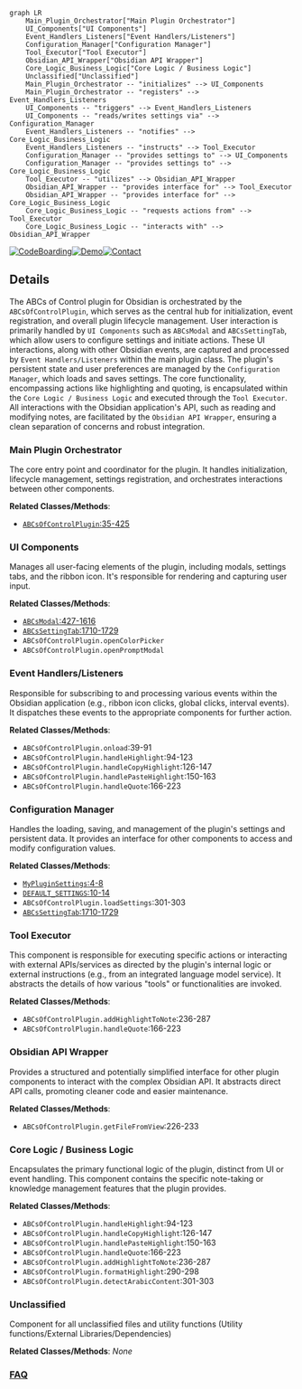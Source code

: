 ```mermaid
graph LR
    Main_Plugin_Orchestrator["Main Plugin Orchestrator"]
    UI_Components["UI Components"]
    Event_Handlers_Listeners["Event Handlers/Listeners"]
    Configuration_Manager["Configuration Manager"]
    Tool_Executor["Tool Executor"]
    Obsidian_API_Wrapper["Obsidian API Wrapper"]
    Core_Logic_Business_Logic["Core Logic / Business Logic"]
    Unclassified["Unclassified"]
    Main_Plugin_Orchestrator -- "initializes" --> UI_Components
    Main_Plugin_Orchestrator -- "registers" --> Event_Handlers_Listeners
    UI_Components -- "triggers" --> Event_Handlers_Listeners
    UI_Components -- "reads/writes settings via" --> Configuration_Manager
    Event_Handlers_Listeners -- "notifies" --> Core_Logic_Business_Logic
    Event_Handlers_Listeners -- "instructs" --> Tool_Executor
    Configuration_Manager -- "provides settings to" --> UI_Components
    Configuration_Manager -- "provides settings to" --> Core_Logic_Business_Logic
    Tool_Executor -- "utilizes" --> Obsidian_API_Wrapper
    Obsidian_API_Wrapper -- "provides interface for" --> Tool_Executor
    Obsidian_API_Wrapper -- "provides interface for" --> Core_Logic_Business_Logic
    Core_Logic_Business_Logic -- "requests actions from" --> Tool_Executor
    Core_Logic_Business_Logic -- "interacts with" --> Obsidian_API_Wrapper
```

[![CodeBoarding](https://img.shields.io/badge/Generated%20by-CodeBoarding-9cf?style=flat-square)](https://github.com/CodeBoarding/CodeBoarding)[![Demo](https://img.shields.io/badge/Try%20our-Demo-blue?style=flat-square)](https://www.codeboarding.org/diagrams)[![Contact](https://img.shields.io/badge/Contact%20us%20-%20contact@codeboarding.org-lightgrey?style=flat-square)](mailto:contact@codeboarding.org)

## Details

The ABCs of Control plugin for Obsidian is orchestrated by the `ABCsOfControlPlugin`, which serves as the central hub for initialization, event registration, and overall plugin lifecycle management. User interaction is primarily handled by `UI Components` such as `ABCsModal` and `ABCsSettingTab`, which allow users to configure settings and initiate actions. These UI interactions, along with other Obsidian events, are captured and processed by `Event Handlers/Listeners` within the main plugin class. The plugin's persistent state and user preferences are managed by the `Configuration Manager`, which loads and saves settings. The core functionality, encompassing actions like highlighting and quoting, is encapsulated within the `Core Logic / Business Logic` and executed through the `Tool Executor`. All interactions with the Obsidian application's API, such as reading and modifying notes, are facilitated by the `Obsidian API Wrapper`, ensuring a clean separation of concerns and robust integration.

### Main Plugin Orchestrator
The core entry point and coordinator for the plugin. It handles initialization, lifecycle management, settings registration, and orchestrates interactions between other components.


**Related Classes/Methods**:

- <a href="https://github.com/waheed11/ABCs-of-control/blob/mainsrc/main.ts#L35-L425" target="_blank" rel="noopener noreferrer">`ABCsOfControlPlugin`:35-425</a>


### UI Components
Manages all user-facing elements of the plugin, including modals, settings tabs, and the ribbon icon. It's responsible for rendering and capturing user input.


**Related Classes/Methods**:

- <a href="https://github.com/waheed11/ABCs-of-control/blob/mainsrc/main.ts#L427-L1616" target="_blank" rel="noopener noreferrer">`ABCsModal`:427-1616</a>
- <a href="https://github.com/waheed11/ABCs-of-control/blob/mainsrc/main.ts#L1710-L1729" target="_blank" rel="noopener noreferrer">`ABCsSettingTab`:1710-1729</a>
- `ABCsOfControlPlugin.openColorPicker`
- `ABCsOfControlPlugin.openPromptModal`


### Event Handlers/Listeners
Responsible for subscribing to and processing various events within the Obsidian application (e.g., ribbon icon clicks, global clicks, interval events). It dispatches these events to the appropriate components for further action.


**Related Classes/Methods**:

- `ABCsOfControlPlugin.onload`:39-91
- `ABCsOfControlPlugin.handleHighlight`:94-123
- `ABCsOfControlPlugin.handleCopyHighlight`:126-147
- `ABCsOfControlPlugin.handlePasteHighlight`:150-163
- `ABCsOfControlPlugin.handleQuote`:166-223


### Configuration Manager
Handles the loading, saving, and management of the plugin's settings and persistent data. It provides an interface for other components to access and modify configuration values.


**Related Classes/Methods**:

- <a href="https://github.com/waheed11/ABCs-of-control/blob/mainsrc/main.ts#L4-L8" target="_blank" rel="noopener noreferrer">`MyPluginSettings`:4-8</a>
- <a href="https://github.com/waheed11/ABCs-of-control/blob/mainsrc/main.ts#L10-L14" target="_blank" rel="noopener noreferrer">`DEFAULT_SETTINGS`:10-14</a>
- `ABCsOfControlPlugin.loadSettings`:301-303
- <a href="https://github.com/waheed11/ABCs-of-control/blob/mainsrc/main.ts#L1710-L1729" target="_blank" rel="noopener noreferrer">`ABCsSettingTab`:1710-1729</a>


### Tool Executor
This component is responsible for executing specific actions or interacting with external APIs/services as directed by the plugin's internal logic or external instructions (e.g., from an integrated language model service). It abstracts the details of how various "tools" or functionalities are invoked.


**Related Classes/Methods**:

- `ABCsOfControlPlugin.addHighlightToNote`:236-287
- `ABCsOfControlPlugin.handleQuote`:166-223


### Obsidian API Wrapper
Provides a structured and potentially simplified interface for other plugin components to interact with the complex Obsidian API. It abstracts direct API calls, promoting cleaner code and easier maintenance.


**Related Classes/Methods**:

- `ABCsOfControlPlugin.getFileFromView`:226-233


### Core Logic / Business Logic
Encapsulates the primary functional logic of the plugin, distinct from UI or event handling. This component contains the specific note-taking or knowledge management features that the plugin provides.


**Related Classes/Methods**:

- `ABCsOfControlPlugin.handleHighlight`:94-123
- `ABCsOfControlPlugin.handleCopyHighlight`:126-147
- `ABCsOfControlPlugin.handlePasteHighlight`:150-163
- `ABCsOfControlPlugin.handleQuote`:166-223
- `ABCsOfControlPlugin.addHighlightToNote`:236-287
- `ABCsOfControlPlugin.formatHighlight`:290-298
- `ABCsOfControlPlugin.detectArabicContent`:301-303


### Unclassified
Component for all unclassified files and utility functions (Utility functions/External Libraries/Dependencies)


**Related Classes/Methods**: _None_



### [FAQ](https://github.com/CodeBoarding/GeneratedOnBoardings/tree/main?tab=readme-ov-file#faq)
